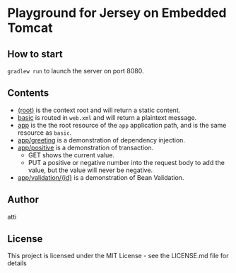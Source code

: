 # Playground for Jersey on Embedded Tomcat

## How to start

`gradlew run` to launch the server on port 8080.

## Contents

- [(root)](http://localhost:8080/) is the context root and will return a static content.
- [basic](http://localhost:8080/basic) is routed in `web.xml` and will return a plaintext message.
- [app](http://localhost:8080/app) is the the root resource of the `app` application path, and is the same resource as `basic`.
- [app/greeting](http://localhost:8080/app/greeting) is a demonstration of dependency injection.
- [app/positive](http://localhost:8080/app/positive) is a demonstration of transaction.
  - GET shows the current value.
  - PUT a positive or negative number into the request body to add the value, but the value will never be negative.
- [app/validation/{id}](http://localhost:8080/app/validation/1234CDEF?name=John&age=25&height=170&weight=65) is a demonstration of Bean Validation.

## Author
atti

## License
This project is licensed under the MIT License - see the LICENSE.md file for details
